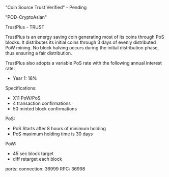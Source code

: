 "Coin Source Trust Verified" - Pending

"POD-CryptoAsian"

TrustPlus - TRUST

TrustPlus is an energy saving coin generating most of its coins through PoS blocks. It distributes its initial coins through 3 days of evenly distributed PoW mining. No block halving occurs during the initial distribution phase, thus ensuring a fair distribution.

TrustPlus also adopts a variable PoS rate with the following annual interest rate:
- Year 1: 18%

Specifications:

- X11 PoW/PoS
- 4 transaction confirmations
- 50 minted block confirmations

PoS:
- PoS Starts after 8 hours of minimum holding
- PoS maximum holding time is 30 days

PoW: 
- 45 sec block target
- diff retarget each block

ports:
connection:	36999
RPC: 36998
